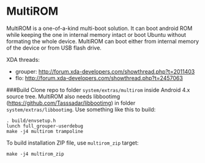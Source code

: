 # MultiROM
MultiROM is a one-of-a-kind multi-boot solution. It can boot android ROM while
keeping the one in internal memory intact or boot Ubuntu without formating
the whole device. MultiROM can boot either from internal memory of the device
or from USB flash drive.

XDA threads:
* grouper: http://forum.xda-developers.com/showthread.php?t=2011403
* flo: http://forum.xda-developers.com/showthread.php?t=2457063

###Build
Clone repo to folder `system/extras/multirom` inside Android 4.x source tree.
MultiROM also needs libbootimg (https://github.com/Tasssadar/libbootimg)
in folder `system/extras/libbootimg`. Use something like this to build:

    . build/envsetup.h
    lunch full_grouper-userdebug
    make -j4 multirom trampoline

To build installation ZIP file, use `multirom_zip` target:

    make -j4 multirom_zip
